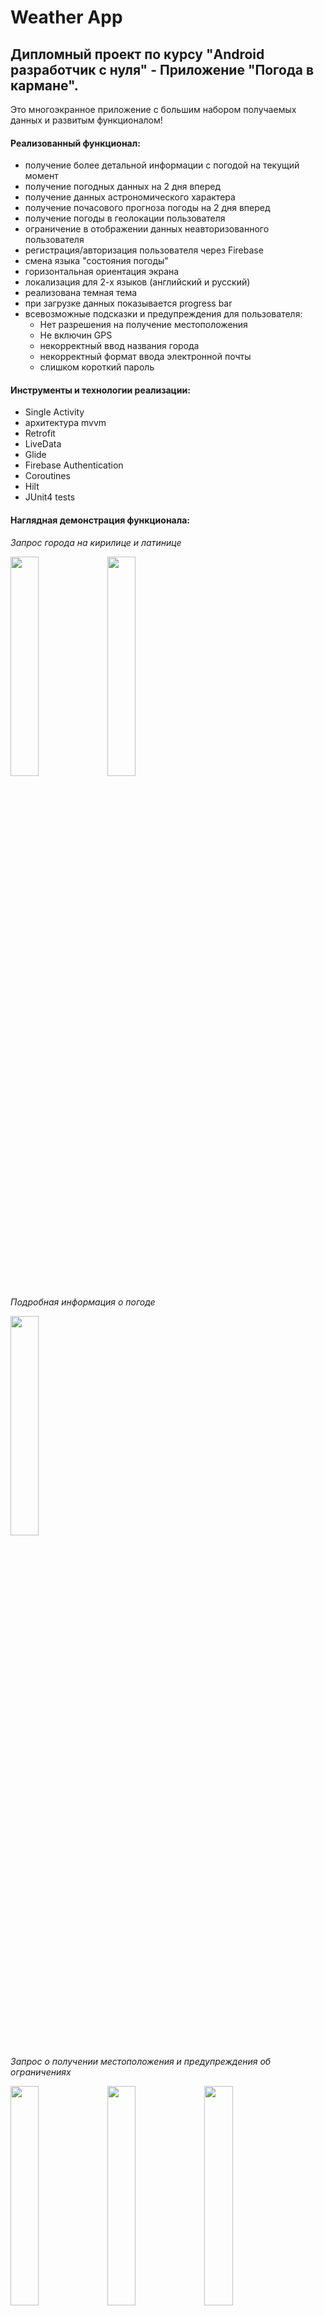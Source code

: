 # Weather App

## Дипломный проект по курсу "Android разработчик с нуля" - Приложение "Погода в кармане".

Это многоэкранное приложение с большим набором получаемых данных и развитым функционалом!

 #### Реализованный функционал:

- получение более детальной информации с погодой на текущий момент
- получение погодных данных на 2 дня вперед
- получение данных астрономического характера
- получение почасового прогноза погоды на 2 дня вперед
- получение погоды в геолокации пользователя
- ограничение в отображении данных неавторизованного пользователя
- регистрация/авторизация пользователя через Firebase
- смена языка "состояния погоды"
- горизонтальная ориентация экрана
- локализация для 2-х языков (английский и русский)
- реализована темная тема
- при загрузке данных показывается progress bar
- всевозможные подсказки и предупреждения для пользователя:
  - Нет разрешения на получение местоположения
  - Не включин GPS
  - некорректный ввод названия города
  - некорректный формат ввода электронной почты
  - слишком короткий пароль


#### Инструменты и технологии реализации:

- Single Activity
- архитектура mvvm
- Retrofit
- LiveData
- Glide
- Firebase Authentication
- Coroutines
- Hilt
- JUnit4 tests

#### Наглядная демонстрация функционала:

_Запрос города на кирилице и латинице_

<image src="/ScreenShots/5.jpg" width=30% height=30%>

<image src="/ScreenShots/6.jpg" width=30% height=30%>

_Подробная информация о погоде_

<image src="/ScreenShots/7.jpg" width=30% height=30%>

_Запрос о получении местоположения и предупреждения об ограничениях_

<image src="/ScreenShots/1.jpg" width=30% height=30%>

<image src="/ScreenShots/2.jpg" width=30% height=30%>

<image src="/ScreenShots/3.jpg" width=30% height=30%>


_ограничение в отображении получаемых данных для неавторизованного пользователя_

<image src="/ScreenShots/8.jpg" width=30% height=30%>

_регистрация и авторизация_

<image src="/ScreenShots/9.jpg" width=30% height=30%>

<image src="/ScreenShots/11.jpg" width=30% height=30%>

<image src="/ScreenShots/12.jpg" width=30% height=30%>

<image src="/ScreenShots/14.jpg" width=30% height=30%>

<image src="/ScreenShots/15.jpg" width=30% height=30%>

_Экран с астронамическими данными_

<image src="/ScreenShots/16.jpg" width=30% height=30%>

_Экран с прогнозом на 2 дня вперед_

<image src="/ScreenShots/17.jpg" width=30% height=30%>

<image src="/ScreenShots/18.jpg" width=30% height=30%>

_Экран настроек_

<image src="/ScreenShots/10.jpg" width=30% height=30%>

_некорректный ввод имени города_

<image src="/ScreenShots/21.jpg" width=30% height=30%>

_Предупреждение при выключенном интернете_

<image src="/ScreenShots/28.jpg" width=30% height=30%>

_Индикатор загрузки данных_

<image src="/ScreenShots/22.jpg" width=30% height=30%>

_Пример использования итальянского языка для отображения "состояния погоды"_

<image src="/ScreenShots/19.jpg" width=30% height=30%>

_горизонтальная ориентация экрана_

<image src="/ScreenShots/23.jpg" width=30% height=30%>

_локализация для английского языка_

<image src="/ScreenShots/24.jpg" width=30% height=30%>

<image src="/ScreenShots/25.jpg" width=30% height=30%>

<image src="/ScreenShots/26.jpg" width=30% height=30%>

_темная тема приложения_

<image src="/ScreenShots/27.jpg" width=30% height=30%>

#### для удобства APK-файл находится [здесь](https://github.com/JohnyRico2022/Weather-App-Diplom/actions/runs/8359653275#artifacts)
